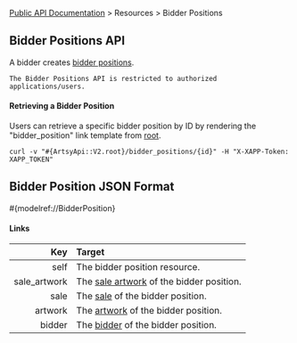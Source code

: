 [Public API Documentation](/v2) &gt; Resources &gt; Bidder Positions

## Bidder Positions API

A bidder creates [bidder positions](/v2/docs/bidder_positions).

``` alert[danger]
The Bidder Positions API is restricted to authorized applications/users.
```

#### Retrieving a Bidder Position

Users can retrieve a specific bidder position by ID by rendering the "bidder_position" link template from [root](#{ArtsyApi::V2.root}).

```
curl -v "#{ArtsyApi::V2.root}/bidder_positions/{id}" -H "X-XAPP-Token: XAPP_TOKEN"
```

## Bidder Position JSON Format

#{modelref://BidderPosition}

#### Links

Key                              | Target                                                              |
--------------------------------:|:--------------------------------------------------------------------|
self                             | The bidder position resource.                                       |
sale\_artwork                    | The [sale artwork](docs/sale_artworks) of the bidder position.      |
sale                             | The [sale](/v2/docs/sales) of the bidder position.                     |
artwork                          | The [artwork](/v2/docs/artworks) of the bidder position.               |
bidder                           | The [bidder](/v2/docs/bidders) of the bidder position.               |
